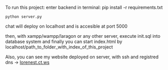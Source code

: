 To run this project:
enter backend in terminal:
pip install -r requirements.txt

    python server.py

chat will deploy on localhost and is accesible at port 5000

then, with xampp/wampp/laragon or any other server, execute init.sql into database system and finally you can start index.html by localhost/path_to_folder_with_index_of_this_project

Also, you can see my website deployed on server, with ssh and registred dns -> [lorenest.ct.ws](https://www.lorenest.ct.ws)
